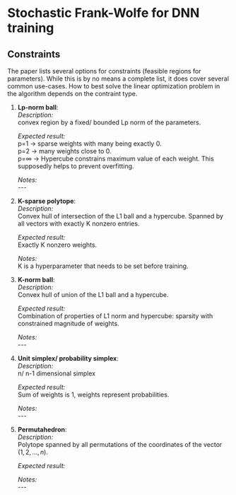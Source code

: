 # Stochastic Frank-Wolfe for DNN training

## Constraints
The paper lists several options for constraints (feasible regions for parameters). While this is by no means a complete list, it does cover several common use-cases.
How to best solve the linear optimization problem in the algorithm depends on the contraint type.

1. **Lp-norm ball**:  
   *Description:*  
        convex region by a fixed/ bounded Lp norm of the parameters.  

   *Expected result:*  
        p=1 -> sparse weights with many being exactly 0.  
        p=2 -> many weights close to 0.  
        p=$\infty$ -> Hypercube constrains maximum value of each weight. This supposedly helps to prevent overfitting. 

   *Notes:*  
        ---

2. **K-sparse polytope**:  
   *Description:*  
        Convex hull of intersection of the L1 ball and a hypercube. Spanned by all vectors with exactly K nonzero entries.

   *Expected result:*  
        Exactly K nonzero weights.  

   *Notes:*  
        K is a hyperparameter that needs to be set before training.

3. **K-norm ball**:  
   *Description:*  
        Convex hull of union of the L1 ball and a hypercube.  

   *Expected result:*  
        Combination of properties of L1 norm and hypercube:
        sparsity with constrained magnitude of weights.  

   *Notes:*  
        ---

4. **Unit simplex/ probability simplex**:  
   *Description:*  
        n/ n-1 dimensional simplex  

   *Expected result:*  
        Sum of weights is 1, weights represent probabilities.  

   *Notes:*  
        ---

5. **Permutahedron**:  
   *Description:*  
        Polytope spanned by all permutations of the coordinates of the vector $(1, 2, ..., n)$.  

   *Expected result:*  

   *Notes:*  
        ---
